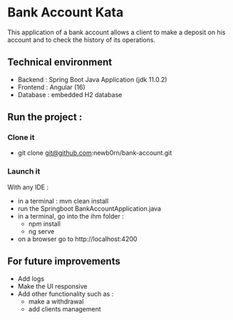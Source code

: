 # Bank Account Kata

This application of a bank account allows a client to make a deposit on his account and to check the history of its operations.

## Technical environment

- Backend : Spring Boot Java Application (jdk 11.0.2)
- Frontend : Angular (16)
- Database : embedded H2 database

## Run the project :

### Clone it
 - git clone git@github.com:newb0rn/bank-account.git

### Launch it

With any IDE :

 - in a terminal : mvn clean install
 - run the Springboot BankAccountApplication.java
 - in a terminal, go into the ihm folder :
   - npm install
   - ng serve
 - on a browser go to http://localhost:4200 

## For future improvements

- Add logs 
- Make the UI responsive 
- Add other functionality such as :
  - make a withdrawal
  - add clients management